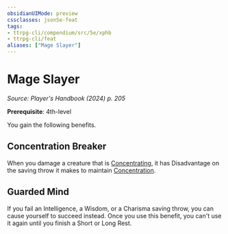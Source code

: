 ```yaml
---
obsidianUIMode: preview
cssclasses: json5e-feat
tags:
- ttrpg-cli/compendium/src/5e/xphb
- ttrpg-cli/feat
aliases: ["Mage Slayer"]
---
```

# Mage Slayer
*Source: Player's Handbook (2024) p. 205*  

**Prerequisite**: 4th-level

You gain the following benefits.

## Concentration Breaker

When you damage a creature that is [Concentrating](conditions.md#Concentration), it has Disadvantage on the saving throw it makes to maintain [Concentration](conditions.md#Concentration).

## Guarded Mind

If you fail an Intelligence, a Wisdom, or a Charisma saving throw, you can cause yourself to succeed instead. Once you use this benefit, you can't use it again until you finish a Short or Long Rest.